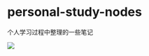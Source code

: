 # personal-study-nodes
个人学习过程中整理的一些笔记

![](https://github.com/SalamanPhoo/personal-study-nodes/tree/master/images/74539039_p1.jpg)

